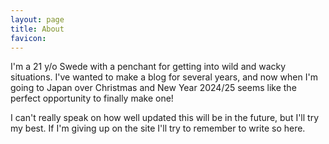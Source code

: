 ```yaml
---
layout: page
title: About
favicon: 
---
```


I'm a 21 y/o Swede with a penchant for getting into wild and wacky situations.
I've wanted to make a blog for several years, and now when I'm going to Japan
over Christmas and New Year 2024/25 seems like the perfect opportunity to
finally make one!

I can't really speak on how well updated this will be in the future, but I'll
try my best. If I'm giving up on the site I'll try to remember to write so
here.

